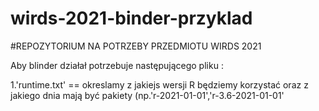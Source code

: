 # wirds-2021-binder-przyklad
#REPOZYTORIUM NA POTRZEBY PRZEDMIOTU WIRDS 2021

Aby blinder działał potrzebuje następującego pliku :

1.'runtime.txt' == okreslamy z jakiejs wersji R będziemy korzystać oraz z jakiego dnia mają być pakiety (np.'r-2021-01-01','r-3.6-2021-01-01'
